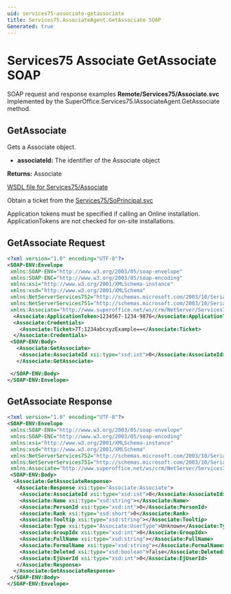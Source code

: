 ```yaml
---
uid: services75-associate-getassociate
title: Services75.AssociateAgent.GetAssociate SOAP
Generated: true
---
```


# Services75 Associate GetAssociate SOAP

SOAP request and response examples **Remote/Services75/Associate.svc**
Implemented by the <see cref="M:SuperOffice.Services75.IAssociateAgent.GetAssociate">SuperOffice.Services75.IAssociateAgent.GetAssociate</see> method.

## GetAssociate

Gets a Associate object.

* **associateId:** The identifier of the Associate object

**Returns:** Associate


[WSDL file for Services75/Associate](../Services75-Associate.md)

Obtain a ticket from the [Services75/SoPrincipal.svc](../SoPrincipal/index.md)

Application tokens must be specified if calling an Online installation. ApplicationTokens are not checked for on-site installations.

## GetAssociate Request

```xml
<?xml version="1.0" encoding="UTF-8"?>
<SOAP-ENV:Envelope
 xmlns:SOAP-ENV="http://www.w3.org/2003/05/soap-envelope"
 xmlns:SOAP-ENC="http://www.w3.org/2003/05/soap-encoding"
 xmlns:xsi="http://www.w3.org/2001/XMLSchema-instance"
 xmlns:xsd="http://www.w3.org/2001/XMLSchema"
 xmlns:NetServerServices752="http://schemas.microsoft.com/2003/10/Serialization/Arrays"
 xmlns:NetServerServices751="http://schemas.microsoft.com/2003/10/Serialization/"
 xmlns:Associate="http://www.superoffice.net/ws/crm/NetServer/Services75">
  <Associate:ApplicationToken>1234567-1234-9876</Associate:ApplicationToken>
  <Associate:Credentials>
    <Associate:Ticket>7T:1234abcxyzExample==</Associate:Ticket>
  </Associate:Credentials>
 <SOAP-ENV:Body>
   <Associate:GetAssociate>
    <Associate:AssociateId xsi:type="xsd:int">0</Associate:AssociateId>
   </Associate:GetAssociate>

 </SOAP-ENV:Body>
</SOAP-ENV:Envelope>

```


## GetAssociate Response

```xml
<?xml version="1.0" encoding="UTF-8"?>
<SOAP-ENV:Envelope
 xmlns:SOAP-ENV="http://www.w3.org/2003/05/soap-envelope"
 xmlns:SOAP-ENC="http://www.w3.org/2003/05/soap-encoding"
 xmlns:xsi="http://www.w3.org/2001/XMLSchema-instance"
 xmlns:xsd="http://www.w3.org/2001/XMLSchema"
 xmlns:NetServerServices752="http://schemas.microsoft.com/2003/10/Serialization/Arrays"
 xmlns:NetServerServices751="http://schemas.microsoft.com/2003/10/Serialization/"
 xmlns:Associate="http://www.superoffice.net/ws/crm/NetServer/Services75">
 <SOAP-ENV:Body>
  <Associate:GetAssociateResponse>
   <Associate:Response xsi:type="Associate:Associate">
    <Associate:AssociateId xsi:type="xsd:int">0</Associate:AssociateId>
    <Associate:Name xsi:type="xsd:string"></Associate:Name>
    <Associate:PersonId xsi:type="xsd:int">0</Associate:PersonId>
    <Associate:Rank xsi:type="xsd:short">0</Associate:Rank>
    <Associate:Tooltip xsi:type="xsd:string"></Associate:Tooltip>
    <Associate:Type xsi:type="Associate:UserType">Unknown</Associate:Type>
    <Associate:GroupIdx xsi:type="xsd:int">0</Associate:GroupIdx>
    <Associate:FullName xsi:type="xsd:string"></Associate:FullName>
    <Associate:FormalName xsi:type="xsd:string"></Associate:FormalName>
    <Associate:Deleted xsi:type="xsd:boolean">false</Associate:Deleted>
    <Associate:EjUserId xsi:type="xsd:int">0</Associate:EjUserId>
   </Associate:Response>
  </Associate:GetAssociateResponse>
 </SOAP-ENV:Body>
</SOAP-ENV:Envelope>

```

